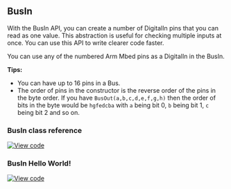 ## BusIn

With the BusIn API, you can create a number of DigitalIn pins that you can read as one value. This abstraction is useful for checking multiple inputs at once. You can use this API to write clearer code faster.

You can use any of the numbered Arm Mbed pins as a DigitalIn in the BusIn.

**Tips:**
* You can have up to 16 pins in a Bus.
* The order of pins in the constructor is the reverse order of the pins in the byte order. If you have `BusOut(a,b,c,d,e,f,g,h)` then the order of bits in the byte would be `hgfedcba` with `a` being bit 0, `b` being bit 1, `c` being bit 2 and so on.

### BusIn class reference

[![View code](https://www.mbed.com/embed/?type=library)](http://os-doc-builder.test.mbed.com/docs/v5.7/mbed-os-api-doxy/classmbed_1_1_bus_in.html)

### BusIn Hello World!

[![View code](https://www.mbed.com/embed/?url=https://os.mbed.com/teams/mbed_example/code/BusIn_HelloWorld/)](https://os.mbed.com/teams/mbed_example/code/BusIn_HelloWorld/file/2ec7138ea637/main.cpp)

